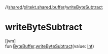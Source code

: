 //[shared](../../index.md)/[xlitekt.shared.buffer](index.md)/[writeByteSubtract](write-byte-subtract.md)

# writeByteSubtract

[jvm]\
fun [ByteBuffer](https://docs.oracle.com/javase/8/docs/api/java/nio/ByteBuffer.html).[writeByteSubtract](write-byte-subtract.md)(value: [Int](https://kotlinlang.org/api/latest/jvm/stdlib/kotlin/-int/index.html))
